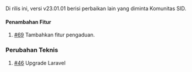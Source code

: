 Di rilis ini, versi v23.01.01 berisi perbaikan lain yang diminta Komunitas SID.

#### Penambahan Fitur

1. [#69](https://github.com/OpenSID/wiki-mobile/issues/69) Tambahkan fitur pengaduan.

### Perubahan Teknis

1. [#46](https://github.com/OpenSID/opensid-laravel/pull/46) Upgrade Laravel
